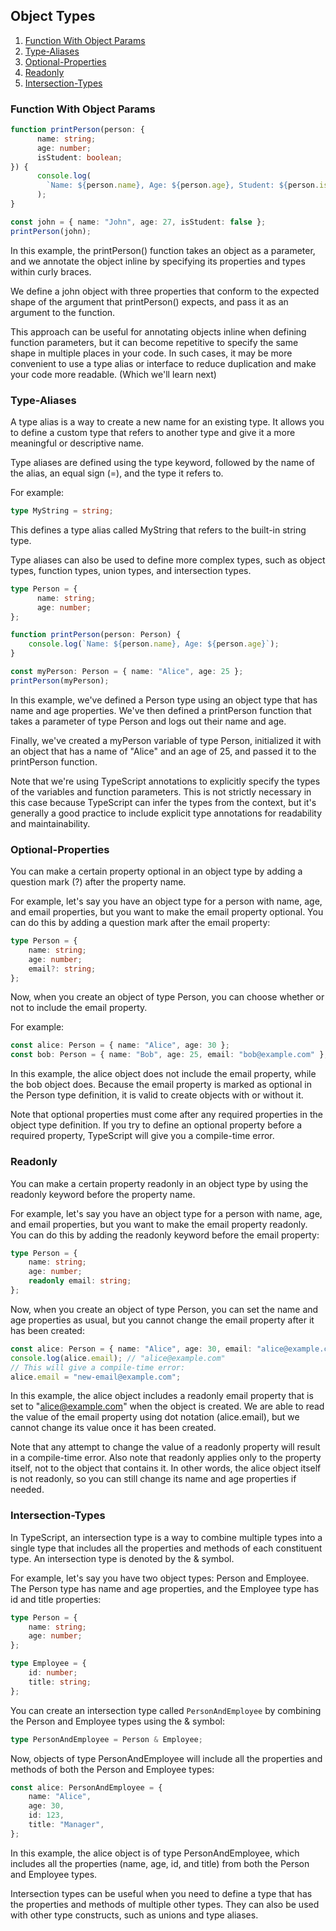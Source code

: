 ## Object Types

1. [Function With Object Params](#function-with-object-params)
2. [Type-Aliases](#type-aliases)
3. [Optional-Properties](#optional-properties)
4. [Readonly](#readonly)
5. [Intersection-Types](#intersection-types) 


### Function With Object Params

```ts
function printPerson(person: {
      name: string;
      age: number;
      isStudent: boolean;
}) {
      console.log(
        `Name: ${person.name}, Age: ${person.age}, Student: ${person.isStudent}`
      );
}

const john = { name: "John", age: 27, isStudent: false };
printPerson(john);
```
In this example, the printPerson() function takes an object as a parameter, and we annotate the object inline by specifying its properties and types within curly braces.

We define a john object with three properties that conform to the expected shape of the argument that printPerson() expects, and pass it as an argument to the function.

This approach can be useful for annotating objects inline when defining function parameters, but it can become repetitive to specify the same shape in multiple places in your code. In such cases, it may be more convenient to use a type alias or interface to reduce duplication and make your code more readable. (Which we'll learn next)

### Type-Aliases

A type alias is a way to create a new name for an existing type. It allows you to define a custom type that refers to another type and give it a more meaningful or descriptive name.

Type aliases are defined using the type keyword, followed by the name of the alias, an equal sign (=), and the type it refers to.

For example:

```ts
type MyString = string;
```
This defines a type alias called MyString that refers to the built-in string type.

Type aliases can also be used to define more complex types, such as object types, function types, union types, and intersection types.

```ts
type Person = {
      name: string;
      age: number;
};

function printPerson(person: Person) {
    console.log(`Name: ${person.name}, Age: ${person.age}`);
}

const myPerson: Person = { name: "Alice", age: 25 };
printPerson(myPerson);
```

In this example, we've defined a Person type using an object type that has name and age properties. We've then defined a printPerson function that takes a parameter of type Person and logs out their name and age.

Finally, we've created a myPerson variable of type Person, initialized it with an object that has a name of "Alice" and an age of 25, and passed it to the printPerson function.

Note that we're using TypeScript annotations to explicitly specify the types of the variables and function parameters. This is not strictly necessary in this case because TypeScript can infer the types from the context, but it's generally a good practice to include explicit type annotations for readability and maintainability.

### Optional-Properties
You can make a certain property optional in an object type by adding a question mark (?) after the property name.

For example, let's say you have an object type for a person with name, age, and email properties, but you want to make the email property optional. You can do this by adding a question mark after the email property:

```ts
type Person = {
    name: string;
    age: number;
    email?: string;
};
```
Now, when you create an object of type Person, you can choose whether or not to include the email property.

For example:

```ts
const alice: Person = { name: "Alice", age: 30 };
const bob: Person = { name: "Bob", age: 25, email: "bob@example.com" };
```

In this example, the alice object does not include the email property, while the bob object does. Because the email property is marked as optional in the Person type definition, it is valid to create objects with or without it.

Note that optional properties must come after any required properties in the object type definition. If you try to define an optional property before a required property, TypeScript will give you a compile-time error.

### Readonly
You can make a certain property readonly in an object type by using the readonly keyword before the property name.

For example, let's say you have an object type for a person with name, age, and email properties, but you want to make the email property readonly. You can do this by adding the readonly keyword before the email property:

```ts
type Person = {
    name: string;
    age: number;
    readonly email: string;
};
```

Now, when you create an object of type Person, you can set the name and age properties as usual, but you cannot change the email property after it has been created:

```ts
const alice: Person = { name: "Alice", age: 30, email: "alice@example.com" };
console.log(alice.email); // "alice@example.com"
// This will give a compile-time error:
alice.email = "new-email@example.com";
```

In this example, the alice object includes a readonly email property that is set to "alice@example.com" when the object is created. We are able to read the value of the email property using dot notation (alice.email), but we cannot change its value once it has been created.

Note that any attempt to change the value of a readonly property will result in a compile-time error. Also note that readonly applies only to the property itself, not to the object that contains it. In other words, the alice object itself is not readonly, so you can still change its name and age properties if needed.

### Intersection-Types

In TypeScript, an intersection type is a way to combine multiple types into a single type that includes all the properties and methods of each constituent type. An intersection type is denoted by the & symbol.

For example, let's say you have two object types: Person and Employee. The Person type has name and age properties, and the Employee type has id and title properties:

```ts
type Person = { 
    name: string;
    age: number;
};

type Employee = {
    id: number;
    title: string;
};
```

You can create an intersection type called `PersonAndEmployee` by combining the Person and Employee types using the & symbol:
    
```ts
type PersonAndEmployee = Person & Employee;
```

Now, objects of type PersonAndEmployee will include all the properties and methods of both the Person and Employee types:

```ts
const alice: PersonAndEmployee = {
    name: "Alice",
    age: 30,
    id: 123,
    title: "Manager",
};
```

In this example, the alice object is of type PersonAndEmployee, which includes all the properties (name, age, id, and title) from both the Person and Employee types.

Intersection types can be useful when you need to define a type that has the properties and methods of multiple other types. They can also be used with other type constructs, such as unions and type aliases.